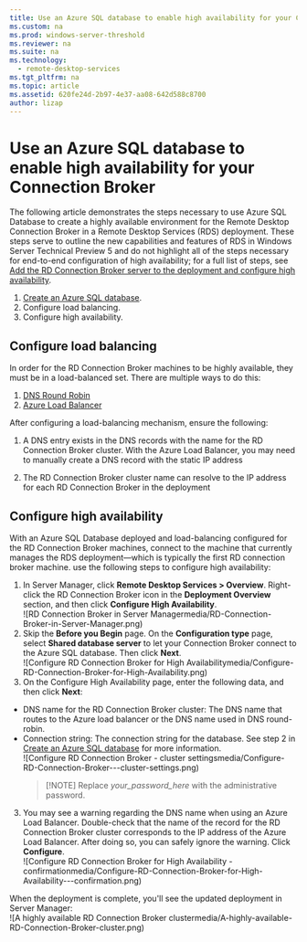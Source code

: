 ```yaml
---
title: Use an Azure SQL database to enable high availability for your Connection Broker
ms.custom: na
ms.prod: windows-server-threshold
ms.reviewer: na
ms.suite: na
ms.technology: 
  - remote-desktop-services
ms.tgt_pltfrm: na
ms.topic: article
ms.assetid: 620fe24d-2b97-4e37-aa08-642d588c8700
author: lizap
---
```

# Use an Azure SQL database to enable high availability for your Connection Broker
The following article demonstrates the steps necessary to use Azure SQL Database to create a highly available environment for the Remote Desktop Connection Broker in a Remote Desktop Services (RDS) deployment. These steps serve to outline the new capabilities and features of RDS in Windows Server Technical Preview 5 and do not highlight all of the steps necessary for end-to-end configuration of high availability; for a full list of steps, see [Add the RD Connection Broker server to the deployment and configure high availability](Add-the-RD-Connection-Broker-server-to-the-deployment-and-configure-high-availability.md).  
  
1. [Create an Azure SQL database](Create-an-Azure-SQL-database-for-the-RD-Connection-Broker.md).  
2. Configure load balancing.  
3. Configure high availability.  
  
## Configure load balancing  
  
In order for the RD Connection Broker machines to be highly available, they must be in a load-balanced set. There are multiple ways to do this:   
1. [DNS Round Robin](https://technet.microsoft.com/library/cc772506.aspx)   
2. [Azure Load Balancer](https://azure.microsoft.com/documentation/articles/load-balancer-get-started-ilb-arm-portal/)   
  
After configuring a load-balancing mechanism, ensure the following:   
  
1. A DNS entry exists in the DNS records with the name for the RD Connection Broker cluster. With the Azure Load Balancer, you may need to manually create a DNS record with the static IP address   
  
2. The RD Connection Broker cluster name can resolve to the IP address for each RD Connection Broker in the deployment   
  
## Configure high availability  
  
With an Azure SQL Database deployed and load-balancing configured for the RD Connection Broker machines, connect to the machine that currently manages the RDS deployment—which is typically the first RD connection broker machine. use the following steps to configure high availability:  
  
1. In Server Manager, click **Remote Desktop Services > Overview**. Right-click the RD Connection Broker icon in the **Deployment Overview** section, and then click **Configure High Availability**.    
![RD Connection Broker in Server Managermedia/RD-Connection-Broker-in-Server-Manager.png)  
2. Skip the **Before you Begin** page. On the **Configuration type** page, select **Shared database server** to let your Connection Broker connect to the Azure SQL database. Then click **Next**.    
 ![Configure RD Connection Broker for High Availabilitymedia/Configure-RD-Connection-Broker-for-High-Availability.png)   
3. On the Configure High Availability page, enter the following data, and then click **Next**:  
- DNS name for the RD Connection Broker cluster: The DNS name that routes to the Azure load balancer or the DNS name used in DNS round-robin.  
- Connection string: The connection string for the database. See step 2 in [Create an Azure SQL database](Create-an-Azure-SQL-database-for-the-RD-Connection-Broker.md) for more information.   
![Configure RD Connection Broker - cluster settingsmedia/Configure-RD-Connection-Broker---cluster-settings.png)  
	> [!NOTE] Replace *your_password_here* with the administrative password.    
	    
	  
3. You may see a warning regarding the DNS name when using an Azure Load Balancer. Double-check that the name of the record for the RD Connection Broker cluster corresponds to the IP address of the Azure Load Balancer. After doing so, you can safely ignore the warning. Click **Configure**.  
![Configure RD Connection Broker for High Availability - confirmationmedia/Configure-RD-Connection-Broker-for-High-Availability---confirmation.png)   
  
When the deployment is complete, you'll see the updated deployment in Server Manager:  
![A highly available RD Connection Broker clustermedia/A-highly-available-RD-Connection-Broker-cluster.png)

